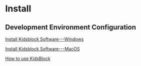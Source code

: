 
# Install

<!--* Video Guidance of Installation for MAC System-->
<!--Video:-->

<!--* Video Guidance of Installation for Windows System-->
<!--Video:-->



## Development Environment Configuration


[Install Kidsblock Software---Windows](Development%20Environment%20Configuration/1.%20Install%20Kidsblock%20Software---Windows.md)

[Install Kidsblock Software---MacOS](Development%20Environment%20Configuration/2.%20Install%20Kidsblock%20Software---MacOS.md)

[How to use KidsBlock](Development%20Environment%20Configuration/3.%20How%20to%20use%20KidsBlock.md)









